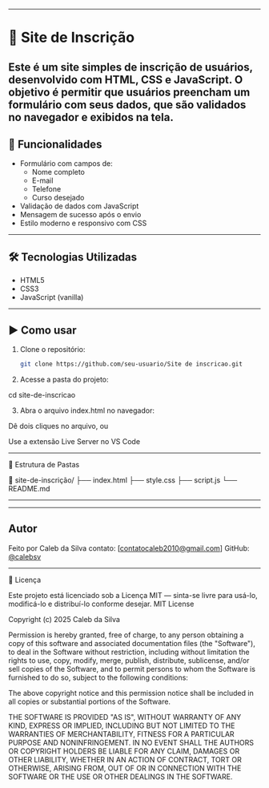 
---

# 📝 Site de Inscrição

Este é um site simples de **inscrição de usuários**, desenvolvido com **HTML**, **CSS** e **JavaScript**. O objetivo é permitir que usuários preencham um formulário com seus dados, que são validados no navegador e exibidos na tela.
---

## 🚀 Funcionalidades

- Formulário com campos de:
  - Nome completo
  - E-mail
  - Telefone
  - Curso desejado
- Validação de dados com JavaScript
- Mensagem de sucesso após o envio
- Estilo moderno e responsivo com CSS

---

## 🛠 Tecnologias Utilizadas

- HTML5
- CSS3
- JavaScript (vanilla)

---

## ▶️ Como usar

1. Clone o repositório:
   ```bash
   git clone https://github.com/seu-usuario/Site de inscricao.git

2. Acesse a pasta do projeto:

cd site-de-inscricao


3. Abra o arquivo index.html no navegador:

Dê dois cliques no arquivo, ou

Use a extensão Live Server no VS Code





---

📂 Estrutura de Pastas

📁 site-de-inscrição/
├── index.html
├── style.css
├── script.js
└── README.md


---

---

## Autor

Feito por Caleb da Silva
contato:
[contatocaleb2010@gmail.com]
GitHub: [@calebsv](https://github.com/calebsv)

---

📄 Licença

Este projeto está licenciado sob a Licença MIT — sinta-se livre para usá-lo, modificá-lo e distribuí-lo conforme desejar.
MIT License

Copyright (c) 2025 Caleb da Silva

Permission is hereby granted, free of charge, to any person obtaining a copy
of this software and associated documentation files (the "Software"), to deal
in the Software without restriction, including without limitation the rights
to use, copy, modify, merge, publish, distribute, sublicense, and/or sell
copies of the Software, and to permit persons to whom the Software is
furnished to do so, subject to the following conditions:

The above copyright notice and this permission notice shall be included in all
copies or substantial portions of the Software.

THE SOFTWARE IS PROVIDED "AS IS", WITHOUT WARRANTY OF ANY KIND, EXPRESS OR
IMPLIED, INCLUDING BUT NOT LIMITED TO THE WARRANTIES OF MERCHANTABILITY,
FITNESS FOR A PARTICULAR PURPOSE AND NONINFRINGEMENT. IN NO EVENT SHALL THE
AUTHORS OR COPYRIGHT HOLDERS BE LIABLE FOR ANY CLAIM, DAMAGES OR OTHER
LIABILITY, WHETHER IN AN ACTION OF CONTRACT, TORT OR OTHERWISE, ARISING FROM,
OUT OF OR IN CONNECTION WITH THE SOFTWARE OR THE USE OR OTHER DEALINGS IN THE
SOFTWARE.
